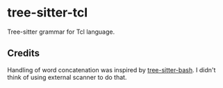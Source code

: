 # tree-sitter-tcl

Tree-sitter grammar for Tcl language.


## Credits

Handling of word concatenation was inspired by [tree-sitter-bash]. I didn't
think of using external scanner to do that.


[tree-sitter-bash]: https://github.com/tree-sitter/tree-sitter-bash
